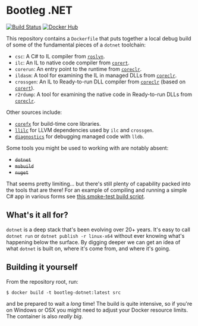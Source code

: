 # Bootleg .NET

[![Build Status](https://dev.azure.com/kodraus/bootleg-dotnet/_apis/build/status/KodrAus.bootleg-dotnet?branchName=master)](https://dev.azure.com/kodraus/bootleg-dotnet/_build/latest?definitionId=3&branchName=master)
[![Docker Hub](https://img.shields.io/badge/docker-kodraus%2Fbootleg--dotnet-blue)](https://hub.docker.com/r/kodraus/bootleg-dotnet)

This repository contains a `Dockerfile` that puts together a local debug build of some of the fundamental pieces of a `dotnet` toolchain:

- `csc`: A C# to IL compiler from [`roslyn`](https://github.com/dotnet/roslyn).
- `ilc`: An IL to native code compiler from [`corert`](https://github.com/dotnet/corert).
- `corerun`: An entry point to the runtime from [`coreclr`](https://github.com/dotnet/coreclr).
- `ildasm`: A tool for examining the IL in managed DLLs from [`coreclr`](https://github.com/dotnet/coreclr).
- `crossgen`: An IL to Ready-to-run DLL compiler from [`coreclr`](https://github.com/dotnet/coreclr) (based on [`corert`](https://github.com/dotnet/corert)).
- `r2rdump`: A tool for examining the native code in Ready-to-run DLLs from [`coreclr`](https://github.com/dotnet/coreclr).

Other sources include:

- [`corefx`](https://github.com/dotnet/corefx) for build-time core libraries.
- [`llilc`](https://github.com/dotnet/llilc) for LLVM dependencies used by `ilc` and `crossgen`.
- [`diagnostics`](https://github.com/dotnet/diagnostics) for debugging managed code with `lldb`.

Some tools you might be used to working with are notably absent:

- ~~`dotnet`~~
- ~~`msbuild`~~
- ~~`nuget`~~

That seems pretty limiting... but there's still plenty of capability packed into the tools that are there! For an example of compiling and running a simple C# app in various forms see [this smoke-test build script](https://github.com/KodrAus/bootleg-dotnet/blob/master/tests/App/build.sh).

## What's it all for?

`dotnet` is a deep stack that's been evolving over 20+ years. It's easy to call `dotnet run` or `dotnet publish -r linux-x64` without ever knowing what's happening below the surface. By digging deeper we can get an idea of what `dotnet` is built on, where it's come from, and where it's going.

## Building it yourself

From the repository root, run:

```shell
$ docker build -t bootleg-dotnet:latest src
```

and be prepared to wait a _long_ time! The build is quite intensive, so if you're on Windows or OSX you might need to adjust your Docker resource limits. The container is also _really big_.
